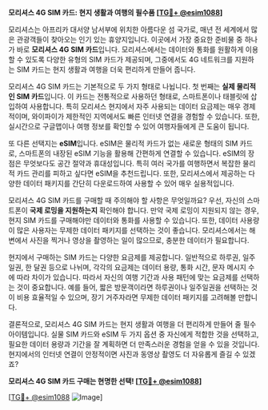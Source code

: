 **모리셔스 4G SIM 카드: 현지 생활과 여행의 필수품 [[TG💪+ @esim1088](https://t.me/s/esim1088)]**

모리셔스는 아프리카 대서양 남서부에 위치한 아름다운 섬 국가로, 매년 전 세계에서 많은 관광객들이 찾아오는 인기 있는 휴양지입니다. 이곳에서 가장 중요한 준비물 중 하나가 바로 **모리셔스 4G SIM 카드**입니다. 모리셔스에서는 데이터와 통화를 원활하게 이용할 수 있도록 다양한 유형의 SIM 카드가 제공되며, 그중에서도 4G 네트워크를 지원하는 SIM 카드는 현지 생활과 여행을 더욱 편리하게 만들어 줍니다.

모리셔스 4G SIM 카드는 기본적으로 두 가지 형태로 나뉩니다. 첫 번째는 **실제 물리적인 SIM 카드**입니다. 이 카드는 전통적으로 사용하던 형태로, 스마트폰이나 태블릿에 삽입하여 사용합니다. 특히 모리셔스 현지에서 자주 사용되는 데이터 요금제는 매우 경제적이며, 와이파이가 제한적인 지역에서도 빠른 인터넷 연결을 경험할 수 있습니다. 또한, 실시간으로 구글맵이나 여행 정보를 확인할 수 있어 여행자들에게 큰 도움이 됩니다.

또 다른 선택지는 **eSIM**입니다. eSIM은 물리적 카드가 없는 새로운 형태의 SIM 카드로, 스마트폰의 내장된 eSIM 기능을 활용해 간편하게 연결할 수 있습니다. eSIM의 장점은 무엇보다도 공간 절약과 휴대성입니다. 특히 여러 국가를 여행하면서 복잡한 물리적 카드 관리를 피하고 싶다면 eSIM을 추천드립니다. 또한, 모리셔스에서 제공하는 다양한 데이터 패키지를 간단히 다운로드하여 사용할 수 있어 매우 실용적입니다.

모리셔스 4G SIM 카드를 구매할 때 주의해야 할 사항은 무엇일까요? 우선, 자신의 스마트폰이 **국제 로밍을 지원하는지** 확인해야 합니다. 만약 국제 로밍이 지원되지 않는 경우, 현지 SIM 카드를 구매해야만 데이터와 통화를 사용할 수 있습니다. 또한, 데이터 사용량이 많은 사용자는 무제한 데이터 패키지를 선택하는 것이 좋습니다. 모리셔스에서는 해변에서 사진을 찍거나 영상을 촬영하는 일이 많으므로, 충분한 데이터가 필요합니다.

현지에서 구매하는 SIM 카드는 다양한 요금제를 제공합니다. 일반적으로 하루권, 일주일권, 한 달권 등으로 나뉘며, 각각의 요금제는 데이터 용량, 통화 시간, 문자 메시지 수에 따라 차이가 있습니다. 따라서 자신의 여행 기간과 사용 패턴에 맞는 요금제를 선택하는 것이 중요합니다. 예를 들어, 짧은 방문객이라면 하루권이나 일주일권을 선택하는 것이 비용 효율적일 수 있으며, 장기 거주자라면 무제한 데이터 패키지를 고려해볼 만합니다.

결론적으로, 모리셔스 4G SIM 카드는 현지 생활과 여행을 더 편리하게 만들어 줄 필수 아이템입니다. 실물 SIM 카드와 eSIM 두 가지 옵션 중 자신에게 적합한 것을 선택하고, 필요한 데이터 용량과 기간을 잘 계획하면 더 만족스러운 경험을 얻을 수 있을 것입니다. 현지에서의 인터넷 연결이 안정적이면 사진과 동영상 촬영도 더 자유롭게 즐길 수 있겠죠? 

**모리셔스 4G SIM 카드 구매는 현명한 선택! [[TG💪+ @esim1088](https://t.me/s/esim1088)]**

[[TG💪+ @esim1088](https://t.me/s/esim1088) ![Image](https://i.postimg.cc/Y0z9fWf4/image.png)]